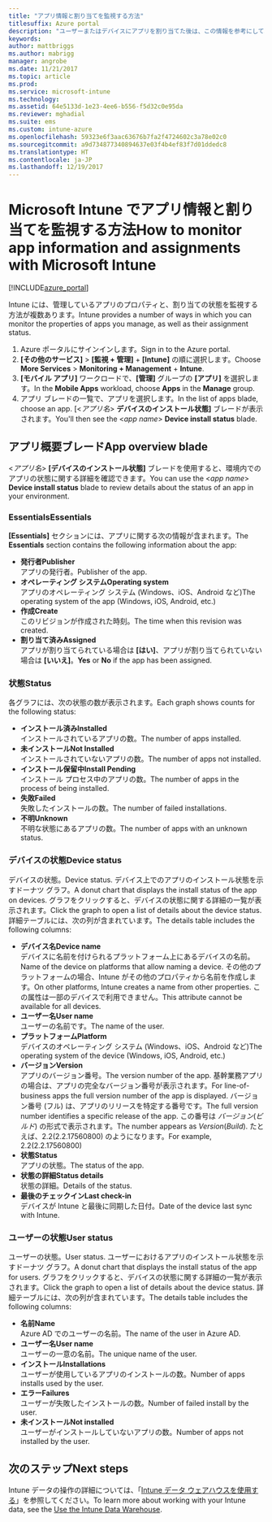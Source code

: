 ```yaml
---
title: "アプリ情報と割り当てを監視する方法"
titlesuffix: Azure portal
description: "ユーザーまたはデバイスにアプリを割り当てた後は、この情報を参考にして、その状態を監視できます。"
keywords: 
author: mattbriggs
ms.author: mabrigg
manager: angrobe
ms.date: 11/21/2017
ms.topic: article
ms.prod: 
ms.service: microsoft-intune
ms.technology: 
ms.assetid: 64e5133d-1e23-4ee6-b556-f5d32c0e95da
ms.reviewer: mghadial
ms.suite: ems
ms.custom: intune-azure
ms.openlocfilehash: 59323e6f3aac63676b7fa2f4724602c3a78e02c0
ms.sourcegitcommit: a9d734877340894637e03f4b4ef83f7d01ddedc8
ms.translationtype: HT
ms.contentlocale: ja-JP
ms.lasthandoff: 12/19/2017
---
```

# <a name="how-to-monitor-app-information-and-assignments-with-microsoft-intune"></a><span data-ttu-id="4247d-103">Microsoft Intune でアプリ情報と割り当てを監視する方法</span><span class="sxs-lookup"><span data-stu-id="4247d-103">How to monitor app information and assignments with Microsoft Intune</span></span>

[!INCLUDE[azure_portal](./includes/azure_portal.md)]

<span data-ttu-id="4247d-104">Intune には、管理しているアプリのプロパティと、割り当ての状態を監視する方法が複数あります。</span><span class="sxs-lookup"><span data-stu-id="4247d-104">Intune provides a number of ways in which you can monitor the properties of apps you manage, as well as their assignment status.</span></span>

1. <span data-ttu-id="4247d-105">Azure ポータルにサインインします。</span><span class="sxs-lookup"><span data-stu-id="4247d-105">Sign in to the Azure portal.</span></span>
2. <span data-ttu-id="4247d-106">**[その他のサービス]** > **[監視 + 管理]** + **[Intune]** の順に選択します。</span><span class="sxs-lookup"><span data-stu-id="4247d-106">Choose **More Services** > **Monitoring + Management** + **Intune**.</span></span>
3. <span data-ttu-id="4247d-107">**[モバイル アプリ]** ワークロードで、**[管理]** グループの **[アプリ]** を選択します。</span><span class="sxs-lookup"><span data-stu-id="4247d-107">In the **Mobile Apps** workload, choose **Apps** in the **Manage** group.</span></span>
5. <span data-ttu-id="4247d-108">アプリ ブレードの一覧で、アプリを選択します。</span><span class="sxs-lookup"><span data-stu-id="4247d-108">In the list of apps blade, choose an app.</span></span> <span data-ttu-id="4247d-109">[<*アプリ名*> **デバイスのインストール状態]** ブレードが表示されます。</span><span class="sxs-lookup"><span data-stu-id="4247d-109">You'll then see the <*app name*> **Device install status** blade.</span></span>

## <a name="app-overview-blade"></a><span data-ttu-id="4247d-110">アプリ概要ブレード</span><span class="sxs-lookup"><span data-stu-id="4247d-110">App overview blade</span></span>

<span data-ttu-id="4247d-111"><*アプリ名*> **[デバイスのインストール状態]** ブレードを使用すると、環境内でのアプリの状態に関する詳細を確認できます。</span><span class="sxs-lookup"><span data-stu-id="4247d-111">You can use the <*app name*> **Device install status** blade to review details about the status of an app in your environment.</span></span>

### <a name="essentials"></a><span data-ttu-id="4247d-112">Essentials</span><span class="sxs-lookup"><span data-stu-id="4247d-112">Essentials</span></span>

<span data-ttu-id="4247d-113">**[Essentials]** セクションには、アプリに関する次の情報が含まれます。</span><span class="sxs-lookup"><span data-stu-id="4247d-113">The **Essentials** section contains the following information about the app:</span></span>

 - <span data-ttu-id="4247d-114">**発行者**</span><span class="sxs-lookup"><span data-stu-id="4247d-114">**Publisher**</span></span>  
<span data-ttu-id="4247d-115">アプリの発行者。</span><span class="sxs-lookup"><span data-stu-id="4247d-115">Publisher of the app.</span></span>
 - <span data-ttu-id="4247d-116">**オペレーティング システム**</span><span class="sxs-lookup"><span data-stu-id="4247d-116">**Operating system**</span></span>  
<span data-ttu-id="4247d-117">アプリのオペレーティング システム (Windows、iOS、Android など)</span><span class="sxs-lookup"><span data-stu-id="4247d-117">The operating system of the app  (Windows, iOS, Android, etc.)</span></span>
 - <span data-ttu-id="4247d-118">**作成**</span><span class="sxs-lookup"><span data-stu-id="4247d-118">**Create**</span></span>  
<span data-ttu-id="4247d-119">このリビジョンが作成された時刻。</span><span class="sxs-lookup"><span data-stu-id="4247d-119">The time when this revision was created.</span></span>
 - <span data-ttu-id="4247d-120">**割り当て済み**</span><span class="sxs-lookup"><span data-stu-id="4247d-120">**Assigned**</span></span>  
<span data-ttu-id="4247d-121">アプリが割り当てられている場合は **[はい]**、アプリが割り当てられていない場合は **[いいえ]**。</span><span class="sxs-lookup"><span data-stu-id="4247d-121">**Yes** or **No** if the app has been assigned.</span></span>

### <a name="status"></a><span data-ttu-id="4247d-122">状態</span><span class="sxs-lookup"><span data-stu-id="4247d-122">Status</span></span>
<span data-ttu-id="4247d-123">各グラフには、次の状態の数が表示されます。</span><span class="sxs-lookup"><span data-stu-id="4247d-123">Each graph shows counts for the following status:</span></span>

 - <span data-ttu-id="4247d-124">**インストール済み**</span><span class="sxs-lookup"><span data-stu-id="4247d-124">**Installed**</span></span>  
<span data-ttu-id="4247d-125">インストールされているアプリの数。</span><span class="sxs-lookup"><span data-stu-id="4247d-125">The number of apps installed.</span></span>
 - <span data-ttu-id="4247d-126">**未インストール**</span><span class="sxs-lookup"><span data-stu-id="4247d-126">**Not Installed**</span></span>  
<span data-ttu-id="4247d-127">インストールされていないアプリの数。</span><span class="sxs-lookup"><span data-stu-id="4247d-127">The number of apps not installed.</span></span>
 - <span data-ttu-id="4247d-128">**インストール保留中**</span><span class="sxs-lookup"><span data-stu-id="4247d-128">**Install Pending**</span></span>  
<span data-ttu-id="4247d-129">インストール プロセス中のアプリの数。</span><span class="sxs-lookup"><span data-stu-id="4247d-129">The number of apps in the process of being installed.</span></span>
 - <span data-ttu-id="4247d-130">**失敗**</span><span class="sxs-lookup"><span data-stu-id="4247d-130">**Failed**</span></span>  
<span data-ttu-id="4247d-131">失敗したインストールの数。</span><span class="sxs-lookup"><span data-stu-id="4247d-131">The number of failed installations.</span></span>
 - <span data-ttu-id="4247d-132">**不明**</span><span class="sxs-lookup"><span data-stu-id="4247d-132">**Unknown**</span></span>  
<span data-ttu-id="4247d-133">不明な状態にあるアプリの数。</span><span class="sxs-lookup"><span data-stu-id="4247d-133">The number of apps with an unknown status.</span></span>

### <a name="device-status"></a><span data-ttu-id="4247d-134">デバイスの状態</span><span class="sxs-lookup"><span data-stu-id="4247d-134">Device status</span></span>

<span data-ttu-id="4247d-135">デバイスの状態。</span><span class="sxs-lookup"><span data-stu-id="4247d-135">Device status.</span></span> <span data-ttu-id="4247d-136">デバイス上でのアプリのインストール状態を示すドーナツ グラフ。</span><span class="sxs-lookup"><span data-stu-id="4247d-136">A donut chart that displays the install status of the app on devices.</span></span> <span data-ttu-id="4247d-137">グラフをクリックすると、デバイスの状態に関する詳細の一覧が表示されます。</span><span class="sxs-lookup"><span data-stu-id="4247d-137">Click the graph to open a list of details about the device status.</span></span> <span data-ttu-id="4247d-138">詳細テーブルには、次の列が含まれています。</span><span class="sxs-lookup"><span data-stu-id="4247d-138">The details table includes the following columns:</span></span>

 - <span data-ttu-id="4247d-139">**デバイス名**</span><span class="sxs-lookup"><span data-stu-id="4247d-139">**Device name**</span></span>  
<span data-ttu-id="4247d-140">デバイスに名前を付けられるプラットフォーム上にあるデバイスの名前。</span><span class="sxs-lookup"><span data-stu-id="4247d-140">Name of the device on platforms that allow naming a device.</span></span> <span data-ttu-id="4247d-141">その他のプラットフォームの場合、Intune がその他のプロパティから名前を作成します。</span><span class="sxs-lookup"><span data-stu-id="4247d-141">On other platforms, Intune creates a name from other properties.</span></span> <span data-ttu-id="4247d-142">この属性は一部のデバイスで利用できません。</span><span class="sxs-lookup"><span data-stu-id="4247d-142">This attribute cannot be available for all devices.</span></span>
 - <span data-ttu-id="4247d-143">**ユーザー名**</span><span class="sxs-lookup"><span data-stu-id="4247d-143">**User name**</span></span>  
<span data-ttu-id="4247d-144">ユーザーの名前です。</span><span class="sxs-lookup"><span data-stu-id="4247d-144">The name of the user.</span></span>
 - <span data-ttu-id="4247d-145">**プラットフォーム**</span><span class="sxs-lookup"><span data-stu-id="4247d-145">**Platform**</span></span>  
<span data-ttu-id="4247d-146">デバイスのオペレーティング システム (Windows、iOS、Android など)</span><span class="sxs-lookup"><span data-stu-id="4247d-146">The operating system of the device (Windows, iOS, Android, etc.)</span></span>
 - <span data-ttu-id="4247d-147">**バージョン**</span><span class="sxs-lookup"><span data-stu-id="4247d-147">**Version**</span></span>  
<span data-ttu-id="4247d-148">アプリのバージョン番号。</span><span class="sxs-lookup"><span data-stu-id="4247d-148">The version number of the app.</span></span> <span data-ttu-id="4247d-149">基幹業務アプリの場合は、アプリの完全なバージョン番号が表示されます。</span><span class="sxs-lookup"><span data-stu-id="4247d-149">For line-of-business apps the full version number of the app is displayed.</span></span> <span data-ttu-id="4247d-150">バージョン番号 (フル) は、アプリのリリースを特定する番号です。</span><span class="sxs-lookup"><span data-stu-id="4247d-150">The full version number identifies a specific release of the app.</span></span> <span data-ttu-id="4247d-151">この番号は _バージョン_(_ビルド_) の形式で表示されます。</span><span class="sxs-lookup"><span data-stu-id="4247d-151">The number appears as _Version_(_Build_).</span></span> <span data-ttu-id="4247d-152">たとえば、2.2(2.2.17560800) のようになります。</span><span class="sxs-lookup"><span data-stu-id="4247d-152">For example, 2.2(2.2.17560800)</span></span>
 - <span data-ttu-id="4247d-153">**状態**</span><span class="sxs-lookup"><span data-stu-id="4247d-153">**Status**</span></span>  
<span data-ttu-id="4247d-154">アプリの状態。</span><span class="sxs-lookup"><span data-stu-id="4247d-154">The status of the app.</span></span>
 - <span data-ttu-id="4247d-155">**状態の詳細**</span><span class="sxs-lookup"><span data-stu-id="4247d-155">**Status details**</span></span>  
<span data-ttu-id="4247d-156">状態の詳細。</span><span class="sxs-lookup"><span data-stu-id="4247d-156">Details of the status.</span></span>
 - <span data-ttu-id="4247d-157">**最後のチェックイン**</span><span class="sxs-lookup"><span data-stu-id="4247d-157">**Last check-in**</span></span>  
<span data-ttu-id="4247d-158">デバイスが Intune と最後に同期した日付。</span><span class="sxs-lookup"><span data-stu-id="4247d-158">Date of the device last sync with Intune.</span></span>


### <a name="user-status"></a><span data-ttu-id="4247d-159">ユーザーの状態</span><span class="sxs-lookup"><span data-stu-id="4247d-159">User status</span></span>

<span data-ttu-id="4247d-160">ユーザーの状態。</span><span class="sxs-lookup"><span data-stu-id="4247d-160">User status.</span></span> <span data-ttu-id="4247d-161">ユーザーにおけるアプリのインストール状態を示すドーナツ グラフ。</span><span class="sxs-lookup"><span data-stu-id="4247d-161">A donut chart that displays the install status of the app for users.</span></span> <span data-ttu-id="4247d-162">グラフをクリックすると、デバイスの状態に関する詳細の一覧が表示されます。</span><span class="sxs-lookup"><span data-stu-id="4247d-162">Click the graph to open a list of details about the device status.</span></span> <span data-ttu-id="4247d-163">詳細テーブルには、次の列が含まれています。</span><span class="sxs-lookup"><span data-stu-id="4247d-163">The details table includes the following columns:</span></span>
 - <span data-ttu-id="4247d-164">**名前**</span><span class="sxs-lookup"><span data-stu-id="4247d-164">**Name**</span></span>  
<span data-ttu-id="4247d-165">Azure AD でのユーザーの名前。</span><span class="sxs-lookup"><span data-stu-id="4247d-165">The name of the user in Azure AD.</span></span>
 - <span data-ttu-id="4247d-166">**ユーザー名**</span><span class="sxs-lookup"><span data-stu-id="4247d-166">**User name**</span></span>  
<span data-ttu-id="4247d-167">ユーザーの一意の名前。</span><span class="sxs-lookup"><span data-stu-id="4247d-167">The unique name of the user.</span></span>
 - <span data-ttu-id="4247d-168">**インストール**</span><span class="sxs-lookup"><span data-stu-id="4247d-168">**Installations**</span></span>  
<span data-ttu-id="4247d-169">ユーザーが使用しているアプリのインストールの数。</span><span class="sxs-lookup"><span data-stu-id="4247d-169">Number of apps installs used by the user.</span></span>
 - <span data-ttu-id="4247d-170">**エラー**</span><span class="sxs-lookup"><span data-stu-id="4247d-170">**Failures**</span></span>  
<span data-ttu-id="4247d-171">ユーザーが失敗したインストールの数。</span><span class="sxs-lookup"><span data-stu-id="4247d-171">Number of failed install by the user.</span></span>
 - <span data-ttu-id="4247d-172">**未インストール**</span><span class="sxs-lookup"><span data-stu-id="4247d-172">**Not installed**</span></span>  
<span data-ttu-id="4247d-173">ユーザーがインストールしていないアプリの数。</span><span class="sxs-lookup"><span data-stu-id="4247d-173">Number of apps not installed by the user.</span></span>


## <a name="next-steps"></a><span data-ttu-id="4247d-174">次のステップ</span><span class="sxs-lookup"><span data-stu-id="4247d-174">Next steps</span></span>

<span data-ttu-id="4247d-175">Intune データの操作の詳細については、「[Intune データ ウェアハウスを使用する](reports-nav-create-intune-reports.md)」を参照してください。</span><span class="sxs-lookup"><span data-stu-id="4247d-175">To learn more about working with your Intune data, see the [Use the Intune Data Warehouse](reports-nav-create-intune-reports.md).</span></span>
